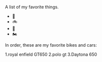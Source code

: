 A list of my favorite things.
- 🐶
- 🚲
- 🚙
- 🏍️

In order, these are my favorite bikes and cars:

1.royal enfield GT650
2.polo gt
3.Daytona 650
